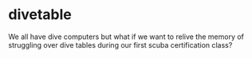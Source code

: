 # divetable

We all have dive computers but what if we want to relive the memory of struggling over dive tables during our first scuba certification class?